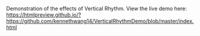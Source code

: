 Demonstration of the effects of Vertical Rhythm. View the live demo here: https://htmlpreview.github.io/?https://github.com/kennethwang14/VerticalRhythmDemo/blob/master/index.html
